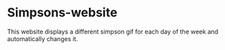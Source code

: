 # Simpsons-website

This website displays a different simpson gif for each day of the week and automatically changes it.
